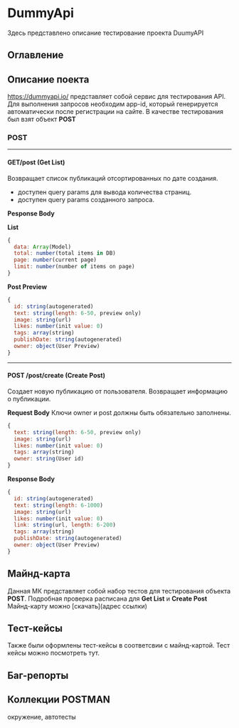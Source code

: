 # DummyApi
Здесь представлено описание тестирование проекта DuumyAPI

## Оглавление

## Описание поекта
https://dummyapi.io/ представляет собой сервис для тестирования API. Для выполнения запросов необходим app-id, который генерируется автоматически после регистрации на сайте. В качестве тестирования был взят объект **POST** 

### POST
____
#### GET/post (Get List)
Возвращает список публикаций отсортированных по дате создания.
- доступен query params для вывода количества страниц.
- доступен query params созданного запроса.

**Pesponse Body**

**List**
```js
{
  data: Array(Model)
  total: number(total items in DB)
  page: number(current page)
  limit: number(number of items on page)
}
```

**Post Preview**

```js
{
  id: string(autogenerated)
  text: string(length: 6-50, preview only)
  image: string(url)
  likes: number(init value: 0)
  tags: array(string)
  publishDate: string(autogenerated)
  owner: object(User Preview)
}
```
____
#### POST /post/create (Create Post)
Создает новую публикацию от пользователя. Возвращает информацию о публикации.

**Request Body**
Ключи owner и post должны быть обязательно заполнены.

```js
{
  text: string(length: 6-50, preview only)
  image: string(url)
  likes: number(init value: 0)
  tags: array(string)
  owner: string(User id)
}
```
**Response Body**

```js
{
  id: string(autogenerated)
  text: string(length: 6-1000)
  image: string(url)
  likes: number(init value: 0)
  link: string(url, length: 6-200)
  tags: array(string)
  publishDate: string(autogenerated)
  owner: object(User Preview)
}
```

## Майнд-карта
Данная МК представляет собой набор тестов для тестирования объекта **POST**. Подробная проверка расписана для **Get List** и **Create Post**
Майнд-карту можно [скачать](адрес ссылки)

## Тест-кейсы
Также были оформлены тест-кейсы в соответсвии с майнд-картой.
Тест кейсы можно посмотреть тут.

## Баг-репорты

## Коллекции POSTMAN
окружение, автотесты
